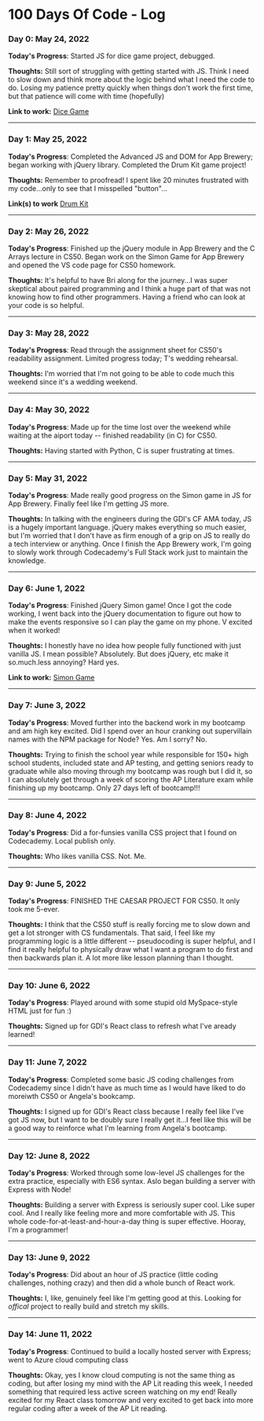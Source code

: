 # 100 Days Of Code - Log

### Day 0: May 24, 2022

**Today's Progress**: Started JS for dice game project, debugged.

**Thoughts:** Still sort of struggling with getting started with JS. Think I need to slow down and think more about the logic behind what I need the code to do. Losing my patience pretty quickly when things don't work the first time, but that patience will come with time (hopefully)

**Link to work:** [Dice Game](https://eireann07.github.io/dice-game/)
_______________________

### Day 1: May 25, 2022

**Today's Progress**: Completed the Advanced JS and DOM for App Brewery; began working with jQuery library. Completed the Drum Kit game project!

**Thoughts:** Remember to proofread! I spent like 20 minutes frustrated with my code...only to see that I misspelled "button"...

**Link(s) to work** [Drum Kit](https://eireann07.github.io/drum-kit/)
_______________________

### Day 2: May 26, 2022

**Today's Progress**: Finished up the jQuery module in App Brewery and the C Arrays lecture in CS50. Began work on the Simon Game for App Brewery and opened the VS code page for CS50 homework. 

**Thoughts:** It's helpful to have Bri along for the journey...I was super skeptical about paired programming and I think a huge part of that was not knowing how to find other programmers. Having a friend who can look at your code is so helpful. 
_______________________

### Day 3: May 28, 2022

**Today's Progress**: Read through the assignment sheet for CS50's readability assignment. Limited progress today; T's wedding rehearsal. 

**Thoughts:** I'm worried that I'm not going to be able to code much this weekend since it's a wedding weekend. 
_______________________

### Day 4: May 30, 2022

**Today's Progress**: Made up for the time lost over the weekend while waiting at the aiport today -- finished readability (in C) for CS50.

**Thoughts:** Having started with Python, C is super frustrating at times. 
_______________________

### Day 5: May 31, 2022

**Today's Progress**: Made really good progress on the Simon game in JS for App Brewery. Finally feel like I'm getting JS more.  

**Thoughts:** In talking with the engineers during the GDI's CF AMA today, JS is a hugely important language. jQuery makes everything so much easier, but I'm worried that I don't have as firm enough of a grip on JS to really do a tech interview or anything. Once I finish the App Brewery work, I'm going to slowly work through Codecademy's Full Stack work just to maintain the knowledge. 
_______________________

### Day 6: June 1, 2022

**Today's Progress**: Finished jQuery Simon game! Once I got the code working, I went back into the jQuery documentation to figure out how to make the events responsive so I can play the game on my phone. V excited when it worked!

**Thoughts:** I honestly have no idea how people fully functioned with just vanilla JS. I mean possible? Absolutely. But does jQuery, etc make it so.much.less annoying? Hard yes. 

**Link to work:** [Simon Game](https://eireann07.github.io/simon-game/)
_______________________

### Day 7: June 3, 2022

**Today's Progress**: Moved further into the backend work in my bootcamp and am high key excited. Did I spend over an hour cranking out supervillain names with the NPM package for Node? Yes. Am I sorry? No. 

**Thoughts:** Trying to finish the school year while responsible for 150+ high school students, included state and AP testing, and getting seniors ready to graduate while also moving through my bootcamp was rough but I did it, so I can absolutely get through a week of scoring the AP Literature exam while finishing up my bootcamp. Only 27 days left of bootcamp!!!
_______________________

### Day 8: June 4, 2022

**Today's Progress**: Did a for-funsies vanilla CSS project that I found on Codecademy.  Local publish only. 

**Thoughts:** Who likes vanilla CSS. Not. Me. 
_______________________

### Day 9: June 5, 2022

**Today's Progress**: FINISHED THE CAESAR PROJECT FOR CS50. It only took me 5-ever. 

**Thoughts:** I think that the CS50 stuff is really forcing me to slow down and get a lot stronger with CS fundamentals. That said, I feel like my programming logic is a little different -- pseudocoding is super helpful, and I find it really helpful to physically draw what I want a program to do first and then backwards plan it. A lot more like lesson planning than I thought. 
_______________________

### Day 10: June 6, 2022

**Today's Progress**: Played around with some stupid old MySpace-style HTML just for fun :) 

**Thoughts:** Signed up for GDI's React class to refresh what I've aready learned!
_______________________

### Day 11: June 7, 2022

**Today's Progress**: Completed some basic JS coding challenges from Codecademy since I didn't have as much time as I would have liked to do moreiwth CS50 or Angela's bookcamp. 

**Thoughts:** I signed up for GDI's React class because I really feel like I've got JS now, but I want to be doubly sure I really get it...I feel like this will be a good way to reinforce what I'm learning from Angela's bootcamp.
_______________________

### Day 12: June 8, 2022

**Today's Progress**: Worked through some low-level JS challenges for the extra practice, especially with ES6 syntax. Aslo began building a server with Express with Node! 

**Thoughts:** Building a server with Express is seriously super cool. Like super cool. And I really like feeling more and more comfortable with JS. This whole code-for-at-least-and-hour-a-day thing is super effective. Hooray, I'm a programmer!
_______________________

### Day 13: June 9, 2022

**Today's Progress**: Did about an hour of JS practice (little coding challenges, nothing crazy) and then did a whole bunch of React work.

**Thoughts:** I, like, genuinely feel like I'm getting good at this. Looking for *offical* project to really build and stretch my skills.
_______________________

### Day 14: June 11, 2022

**Today's Progress**: Continued to build a locally hosted server with Express; went to Azure cloud computing class

**Thoughts:** Okay, yes I know cloud computing is not the same thing as coding, but after losing my mind with the AP Lit reading this week, I needed something that required less active screen watching on my end! Really excited for my React class tomorrow and very excited to get back into more regular coding after a week of the AP Lit reading.

